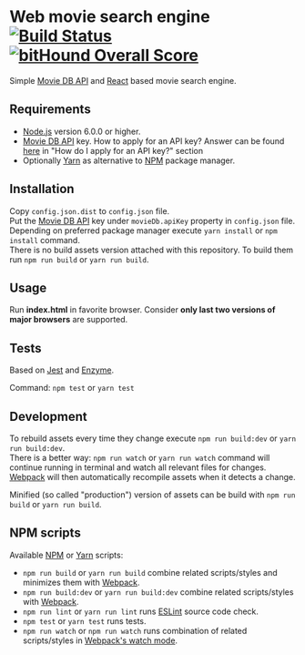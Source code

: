 # Web movie search engine  [![Build Status](https://travis-ci.org/dawid-drelichowski/movie-info.svg?branch=master)](https://travis-ci.org/dawid-drelichowski/movie-info) [![bitHound Overall Score](https://www.bithound.io/github/dawid-drelichowski/movie-info/badges/score.svg)](https://www.bithound.io/github/dawid-drelichowski/movie-info)
Simple [Movie DB API](https://www.themoviedb.org/documentation/api/) and [React](https://facebook.github.io/react/) based movie search engine.

## Requirements

* [Node.js](https://nodejs.org/) version 6.0.0 or higher.
* [Movie DB API](https://www.themoviedb.org/documentation/api/) key. How to apply for an API key? Answer can be found [here](https://www.themoviedb.org/faq/api) in "How do I apply for an API key?" section
* Optionally [Yarn](https://yarnpkg.com/lang/en/) as alternative to [NPM](https://www.npmjs.com/) package manager.

## Installation

Copy `config.json.dist` to `config.json` file.  
Put the [Movie DB API](https://www.themoviedb.org/documentation/api/) key under `movieDb.apiKey` property in `config.json` file.  
Depending on preferred package manager execute `yarn install` or `npm install` command.  
There is no build assets version attached with this repository. To build them run `npm run build` or `yarn run build`.  

## Usage

Run **index.html** in favorite browser. Consider **only last two versions of major browsers** are supported.

## Tests

Based on [Jest](https://facebook.github.io/jest/) and [Enzyme](https://github.com/airbnb/enzyme).

Command: `npm test` or `yarn test`

## Development

To rebuild assets every time they change execute `npm run build:dev` or `yarn run build:dev`.  
There is a better way: `npm run watch` or `yarn run watch` command will continue running in terminal and watch all relevant files for changes.  
[Webpack](https://webpack.js.org/) will then automatically recompile assets when it detects a change.  

Minified (so called "production") version of assets can be build with `npm run build` or `yarn run build`.


## NPM scripts

Available [NPM](https://www.npmjs.com/) or [Yarn](https://yarnpkg.com/lang/en/) scripts:

* `npm run build` or `yarn run build` combine related scripts/styles and minimizes them with [Webpack](https://webpack.js.org/).
* `npm run build:dev` or `yarn run build:dev` combine related scripts/styles with [Webpack](https://webpack.js.org/).
* `npm run lint` or `yarn run lint` runs [ESLint](http://eslint.org/) source code check.
* `npm test` or `yarn test` runs tests.
* `npm run watch` or `npm run watch` runs combination of related scripts/styles in [Webpack's watch mode](https://webpack.js.org/api/cli/#watch-options).